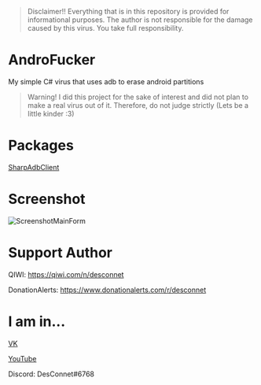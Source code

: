 > Disclaimer!!
Everything that is in this repository is provided for informational purposes. The author is not responsible for the damage caused by this virus. You take full responsibility.

# AndroFucker
My simple C# virus that uses adb to erase android partitions

> Warning!
> I did this project for the sake of interest and did not plan to make a real virus out of it. Therefore, do not judge strictly (Lets be a little kinder :3)

# Packages
[SharpAdbClient](https://www.nuget.org/packages/sharpadbclient/)

# Screenshot
![ScreenshotMainForm](https://user-images.githubusercontent.com/31757032/147943584-0e6593e9-6b16-46b6-8c3f-ed7ff2ab6428.png)

# Support Author
QIWI: https://qiwi.com/n/desconnet

DonationAlerts: https://www.donationalerts.com/r/desconnet

# I am in...
[VK](https://vk.com/endnet)

[YouTube](https://youtube.com/DesConnet)

Discord: DesConnet#6768

